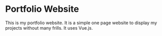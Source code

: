 # Portfolio Website
This is my portfolio website. It is a simple one page website to display my projects without many frills.
It uses Vue.js.
